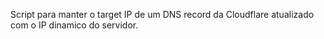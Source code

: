 Script para manter o target IP de um DNS record da Cloudflare atualizado com o IP dinamico do servidor.